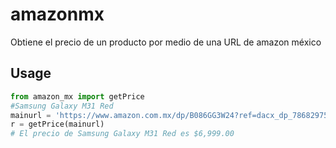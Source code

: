 # amazonmx
Obtiene el precio de un producto por medio de una URL de amazon méxico

## Usage
```python
from amazon_mx import getPrice
#Samsung Galaxy M31 Red 
mainurl = 'https://www.amazon.com.mx/dp/B086GG3W24?ref=dacx_dp_7868297510501_4011434530001&me=AVDBXBAVVSXLQ&aaxitk=AD5KB6crxpEuiZD2AU6WZw'
r = getPrice(mainurl)
# El precio de Samsung Galaxy M31 Red es $6,999.00
```
